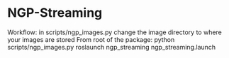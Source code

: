 # NGP-Streaming
Workflow:
in scripts/ngp_images.py change the image directory to where your images are stored
From root of the package:
python scripts/ngp_images.py
roslaunch ngp_streaming ngp_streaming.launch
